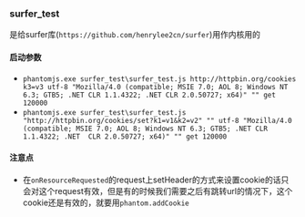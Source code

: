 ### surfer_test
是给surfer库(`https://github.com/henrylee2cn/surfer`)用作内核用的

#### 启动参数
 - `phantomjs.exe surfer_test\surfer_test.js http://httpbin.org/cookies k3=v3 utf-8 "Mozilla/4.0 (compatible; MSIE 7.0; AOL 8; Windows NT 6.3; GTB5; .NET CLR 1.1.4322; .NET
 CLR 2.0.50727; x64)" "" get 120000`
 - `phantomjs.exe surfer_test\surfer_test.js "http://httpbin.org/cookies/set?k1=v1&k2=v2" "" utf-8 "Mozilla/4.0 (compatible; MSIE 7.0; AOL 8; Windows NT 6.3; GTB5; .NET CLR
    1.1.4322; .NET  CLR 2.0.50727; x64)" "" get 120000`

#### 注意点
 - 在`onResourceRequested`的request上setHeader的方式来设置cookie的话只会对这个request有效，但是有的时候我们需要之后有跳转url的情况下，这个cookie还是有效的，就要用`phantom.addCookie`